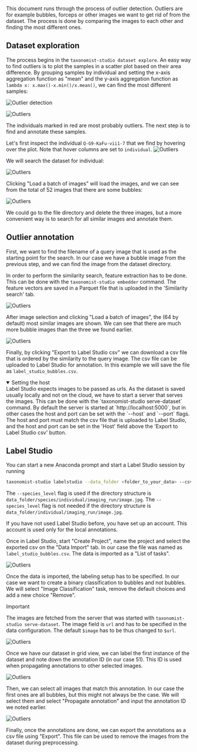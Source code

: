 This document runs through the process of outlier detection. Outliers are for example bubbles, forceps or other images we want to get rid of from the dataset. The process is done by comparing the images to each other and finding the most different ones. 

## Dataset exploration
The process begins in the `taxonomist-studio dataset explore`. An easy way to find outliers is to
plot the samples in a scatter plot based on their area difference. By grouping samples by
individual and setting the x-axis aggregation function as "mean" and the y-axis aggregation
function as `lambda x: x.max()-x.min()/x.mean()`, we can find the most different samples:

![Outlier detection](img/outlier_detection-01.png)

![Outliers](img/outlier_detection-02.png)

The individuals marked in red are most probably outliers. The next step is to find and annotate these samples.

Let's first inspect the individual `Q-G9-KaFu-vii1-7` that we find by hovering over the plot. Note that hover columns are set to `individual`.
![Outliers](img/outlier_detection-03.png)

We will search the dataset for individual:

![Outliers](img/outlier_detection-04.png)

Clicking "Load a batch of images" will load the images, and we can see from the total of 52 images that there are some bubbles:

![Outliers](img/outlier_detection-05.png)


We could go to the file directory and delete the three images, but a more convenient way is to search for all similar images and annotate them.

## Outlier annotation
First, we want to find the filename of a query image that is used as the starting point for the search. In our case we have a bubble image from the previous step, and we can find the image from the dataset directory.

In order to perform the similarity search, feature extraction has to be done. This can be done with the `taxonomist-studio embedder` command. The feature vectors are saved in a Parquet file that is uploaded in the 'Similarity search' tab.

![Outliers](img/outlier_detection-06.png)

After image selection and clicking "Load a batch of images", the (64 by default) most similar images are shown. We can see that there are much more bubble images than the three we found earlier.

![Outliers](img/outlier_detection-07.png)

Finally, by clicking "Export to Label Studio csv" we can download a csv file that is ordered by the similarity to the query image. The csv file can be uploaded to Label Studio for annotation. In this example we will save the file as `label_studio_bubbles.csv`.

<details open>
<summary>Setting the host</summary>
Label Studio expects images to be passed as urls. As the dataset is saved usually locally and not on the cloud, we have to start a server that serves the images. This can be done with the `taxonomist-studio serve-dataset` command. By default the server is started at `http://localhost:5000`, but in other cases the host and port can be set with the `--host` and `--port` flags. The host and port must match the csv file that is uploaded to Label Studio, and the host and port can be set in the 'Host' field above the 'Export to Label Studio csv' button.
</details>

## Label Studio

You can start a new Anaconda prompt and start a Label Studio session by running
```bash
taxonomist-studio labelstudio --data_folder <folder_to_your_data> --csv_path <location_of_your_metadata_csv> --species_level
```
The `--species_level` flag is used if the directory structure is `data_folder/species/individual/imaging_run/image.jpg`. The `--species_level` flag is not needed if the directory structure is `data_folder/individual/imaging_run/image.jpg`.

If you have not used Label Studio before, you have set up an account. This account is used only for the local annotations.


Once in Label Studio, start "Create Project", name the project and select the exported csv on the "Data Import" tab. In our case the file was named as `label_studio_bubbles.csv`. The data is imported as a "List of tasks".

![Outliers](img/outlier_detection-09-01.gif)

Once the data is imported, the labeling setup has to be specified. In our case we want to create a binary classification to bubbles and not bubbles. We will select "Image Classification" task, remove the default choices and add a new choice "Remove".

> [!IMPORTANT]
> The images are fetched from the server that was started with `taxonomist-studio serve-dataset`. The image field is `url` and has to be specified in the data configuration. The default `$image` has to be thus changed to `$url`.

![Outliers](img/outlier_detection-09-02.gif)

Once we have our dataset in grid view, we can label the first instance of the dataset and note down the annotation ID (in our case 51). This ID is used when propagating annotations to other selected images. 


![Outliers](img/outlier_detection-10-01.gif)

Then, we can select all images that match this annotation. In our case the first ones are all bubbles, but this might not always be the case. We will select them and select "Propagate annotation" and input the annotation ID we noted earlier.

![Outliers](img/outlier_detection-10-02.gif)

Finally, once the annotations are done, we can export the annotations as a csv file using "Export". This file can be used to remove the images from the dataset during preprocessing.
